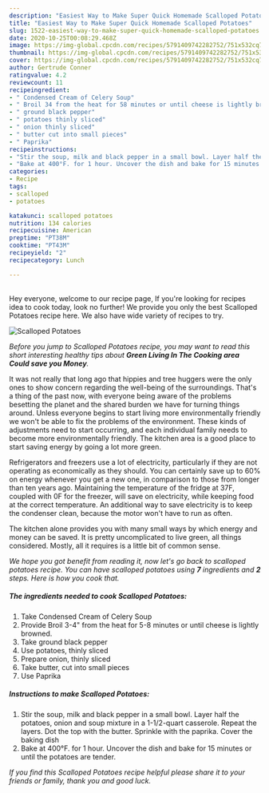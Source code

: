 ```yaml
---
description: "Easiest Way to Make Super Quick Homemade Scalloped Potatoes"
title: "Easiest Way to Make Super Quick Homemade Scalloped Potatoes"
slug: 1522-easiest-way-to-make-super-quick-homemade-scalloped-potatoes
date: 2020-10-25T00:08:29.468Z
image: https://img-global.cpcdn.com/recipes/5791409742282752/751x532cq70/scalloped-potatoes-recipe-main-photo.jpg
thumbnail: https://img-global.cpcdn.com/recipes/5791409742282752/751x532cq70/scalloped-potatoes-recipe-main-photo.jpg
cover: https://img-global.cpcdn.com/recipes/5791409742282752/751x532cq70/scalloped-potatoes-recipe-main-photo.jpg
author: Gertrude Conner
ratingvalue: 4.2
reviewcount: 11
recipeingredient:
- " Condensed Cream of Celery Soup"
- " Broil 34 from the heat for 58 minutes or until cheese is lightly browned"
- " ground black pepper"
- " potatoes thinly sliced"
- " onion thinly sliced"
- " butter cut into small pieces"
- " Paprika"
recipeinstructions:
- "Stir the soup, milk and black pepper in a small bowl. Layer half the potatoes, onion and soup mixture in a 1-1/2-quart casserole. Repeat the layers. Dot the top with the butter. Sprinkle with the paprika. Cover the baking dish"
- "Bake at 400°F. for 1 hour. Uncover the dish and bake for 15 minutes or until the potatoes are tender."
categories:
- Recipe
tags:
- scalloped
- potatoes

katakunci: scalloped potatoes 
nutrition: 134 calories
recipecuisine: American
preptime: "PT38M"
cooktime: "PT43M"
recipeyield: "2"
recipecategory: Lunch

---
```

<br>
Hey everyone, welcome to our recipe page, If you're looking for recipes idea to cook today, look no further! We provide you only the best Scalloped Potatoes recipe here. We also have wide variety of recipes to try.
<br>


![Scalloped Potatoes](https://img-global.cpcdn.com/recipes/5791409742282752/751x532cq70/scalloped-potatoes-recipe-main-photo.jpg)

<i>Before you jump to Scalloped Potatoes recipe, you may want to read this short interesting healthy tips about 
<strong>Green Living In The Cooking area Could save you Money</strong>.</i>
</br>

It was not really that long ago that hippies and tree huggers were the only ones to show concern regarding the well-being of the surroundings. That's a thing of the past now, with everyone being aware of the problems besetting the planet and the shared burden we have for turning things around. Unless everyone begins to start living more environmentally friendly we won't be able to fix the problems of the environment. These kinds of adjustments need to start occurring, and each individual family needs to become more environmentally friendly. The kitchen area is a good place to start saving energy by going a lot more green.

Refrigerators and freezers use a lot of electricity, particularly if they are not operating as economically as they should. You can certainly save up to 60% on energy whenever you get a new one, in comparison to those from longer than ten years ago. Maintaining the temperature of the fridge at 37F, coupled with 0F for the freezer, will save on electricity, while keeping food at the correct temperature. An additional way to save electricity is to keep the condenser clean, because the motor won't have to run as often.

The kitchen alone provides you with many small ways by which energy and money can be saved. It is pretty uncomplicated to live green, all things considered. Mostly, all it requires is a little bit of common sense.


<i>We hope you got benefit from reading it, now let's go back to scalloped potatoes recipe. You can have scalloped potatoes using <strong>7</strong> ingredients and <strong>2</strong> steps. Here is how you cook that.
</i>

##### The ingredients needed to cook Scalloped Potatoes:

1. Take  Condensed Cream of Celery Soup
1. Provide  Broil 3-4&#34; from the heat for 5-8 minutes or until cheese is lightly browned.
1. Take  ground black pepper
1. Use  potatoes, thinly sliced
1. Prepare  onion, thinly sliced
1. Take  butter, cut into small pieces
1. Use  Paprika


##### Instructions to make Scalloped Potatoes:

1. Stir the soup, milk and black pepper in a small bowl. Layer half the potatoes, onion and soup mixture in a 1-1/2-quart casserole. Repeat the layers. Dot the top with the butter. Sprinkle with the paprika. Cover the baking dish
1. Bake at 400°F. for 1 hour. Uncover the dish and bake for 15 minutes or until the potatoes are tender.


<i>If you find this Scalloped Potatoes recipe helpful please share it to your friends or family, thank you and good luck.</i>
